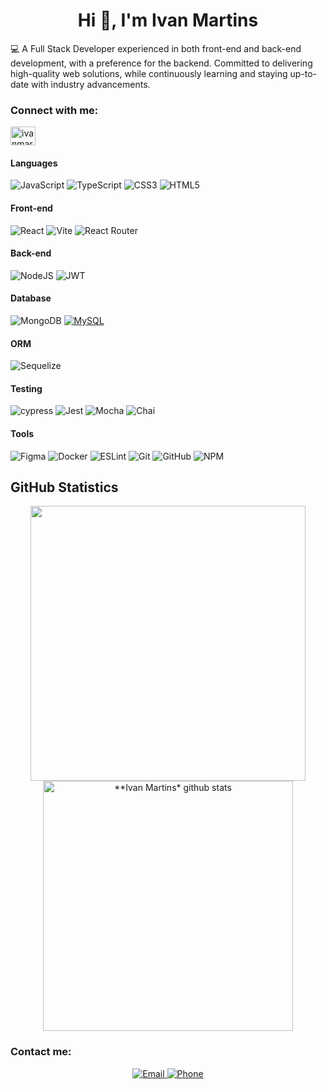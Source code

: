 <h1 align="center">Hi 👋, I'm Ivan Martins</h1>
💻 A Full Stack Developer experienced in both front-end and back-end development, with a preference for the backend. Committed to delivering high-quality web solutions, while continuously learning and staying up-to-date with industry advancements.

<h3 align="left">Connect with me:</h3>
<p align="left">
<a href="https://linkedin.com/in/ivanmartinsdev/" target="blank"><img align="center" src="https://raw.githubusercontent.com/rahuldkjain/github-profile-readme-generator/master/src/images/icons/Social/linked-in-alt.svg" alt="ivanmartinsdev/" height="30" width="40" /></a>
</p>

#### Languages 

![JavaScript](https://img.shields.io/badge/javascript-%23323330.svg?style=for-the-badge&logo=javascript&logoColor=%23F7DF1E)
![TypeScript](https://img.shields.io/badge/typescript-%23007ACC.svg?style=for-the-badge&logo=typescript&logoColor=white)
	![CSS3](https://img.shields.io/badge/css3-%231572B6.svg?style=for-the-badge&logo=css3&logoColor=white)
![HTML5](https://img.shields.io/badge/html5-%23E34F26.svg?style=for-the-badge&logo=html5&logoColor=white)
#### Front-end

![React](https://img.shields.io/badge/react-%2320232a.svg?style=for-the-badge&logo=react&logoColor=%2361DAFB)
![Vite](https://img.shields.io/badge/vite-%23646CFF.svg?style=for-the-badge&logo=vite&logoColor=white)
![React Router](https://img.shields.io/badge/React_Router-CA4245?style=for-the-badge&logo=react-router&logoColor=white)

#### Back-end
![NodeJS](https://img.shields.io/badge/node.js-6DA55F?style=for-the-badge&logo=node.js&logoColor=white)
![JWT](https://img.shields.io/badge/JWT-black?style=for-the-badge&logo=JSON%20web%20tokens)
#### Database

![MongoDB](https://img.shields.io/badge/MongoDB-%234ea94b.svg?style=for-the-badge&logo=mongodb&logoColor=white)
[![MySQL](https://img.shields.io/badge/MySQL-8.0%2B-blue.svg?style=for-the-badge&logo=mysql&logoColor=white)](https://www.mysql.com/)

#### ORM
![Sequelize](https://img.shields.io/badge/Sequelize-52B0E7?style=for-the-badge&logo=Sequelize&logoColor=white)

#### Testing
![cypress](https://img.shields.io/badge/-cypress-%23E5E5E5?style=for-the-badge&logo=cypress&logoColor=058a5e)
![Jest](https://img.shields.io/badge/-jest-%23C21325?style=for-the-badge&logo=jest&logoColor=white)
![Mocha](https://img.shields.io/badge/-mocha-%233572B0?style=for-the-badge&logo=mocha&logoColor=white)
![Chai](https://img.shields.io/badge/-chai-%2349C26E?style=for-the-badge&logo=chai&logoColor=white)

#### Tools
![Figma](https://img.shields.io/badge/figma-%23F24E1E.svg?style=for-the-badge&logo=figma&logoColor=white)
![Docker](https://img.shields.io/badge/docker-%230db7ed.svg?style=for-the-badge&logo=docker&logoColor=white)
![ESLint](https://img.shields.io/badge/ESLint-4B3263?style=for-the-badge&logo=eslint&logoColor=white)
![Git](https://img.shields.io/badge/git-%23F05033.svg?style=for-the-badge&logo=git&logoColor=white)
![GitHub](https://img.shields.io/badge/github-%23121011.svg?style=for-the-badge&logo=github&logoColor=white)
![NPM](https://img.shields.io/badge/NPM-%23000000.svg?style=for-the-badge&logo=npm&logoColor=white)

## **GitHub Statistics**
<div align="center">
<a href="https://github.com/Ivanzmartins">
  <img align="center" src="https://github-readme-stats.vercel.app/api/top-langs/?username=Ivanzmartins&langs_count=7&theme=dark&hide_langs_below=1&layout=compact"  heigth="160em" width="440"/>
</a>

<a href="https://github.com/Ivanzmartins">
 <img align="center" src="https://github-readme-stats.vercel.app/api?username=Ivanzmartins&show_icons=true&theme=dark&line_height=33&count_private=true" alt="**Ivan Martins* github stats" heigth="160em" width="400"/>
</a>
<br>
<h3 align="left">Contact me:</h3>
<!-- <p align="left">
 <a href="mailto:ivanzmartins@gmail.com">
    <img
         align="center"
         src="https://img.shields.io/badge/Gmail-D14836?style=for-the-badge&logo=gmail&logoColor=white" 
         />
  </a>
<img src="https://img.shields.io/badge/InfluxDB-22ADF6?style=for-the-badge&logo=InfluxDB&logoColor=white" /> -->
<a href="mailto:ivanzmartins@gmail.com">
  <img alt="Email" src="https://img.shields.io/badge/Email-ivanzmartins%40gmail.com-informational.svg?style=flat-square">
</a>
<a href="tel:+5511984627492">
  <img alt="Phone" src="https://img.shields.io/badge/Phone-%2B55%2011%20984627492-success.svg?style=flat-square">
</a>
